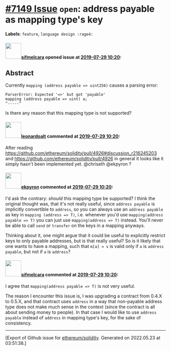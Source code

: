 # [\#7149 Issue](https://github.com/ethereum/solidity/issues/7149) `open`: address payable as mapping type's key
**Labels**: `feature`, `language design :rage4:`


#### <img src="https://avatars.githubusercontent.com/u/10496191?v=4" width="50">[sifmelcara](https://github.com/sifmelcara) opened issue at [2019-07-29 10:20](https://github.com/ethereum/solidity/issues/7149):

## Abstract

Currently `mapping (address payable => uint256)` causes a parsing error:
```
ParserError: Expected '=>' but got 'payable'
mapping (address payable => uint) a;
^-----^
```

Is there any reason that this mapping type is not supported?

#### <img src="https://avatars.githubusercontent.com/u/504195?u=ce2facd14af9fd474ebff49f0d44891f56f7500f&v=4" width="50">[leonardoalt](https://github.com/leonardoalt) commented at [2019-07-29 10:20](https://github.com/ethereum/solidity/issues/7149#issuecomment-516447654):

After reading https://github.com/ethereum/solidity/pull/4926#discussion_r216245203 and https://github.com/ethereum/solidity/pull/4926 in general it looks like it simply hasn't been implemented yet.
@chriseth @ekpyron ?

#### <img src="https://avatars.githubusercontent.com/u/1347491?v=4" width="50">[ekpyron](https://github.com/ekpyron) commented at [2019-07-29 10:20](https://github.com/ethereum/solidity/issues/7149#issuecomment-516454754):

I'd ask the contrary: *should* this mapping type be supported? I think the original thought was, that it's not really useful, since ``address payable`` is implicitly convertible to ``address``, so you can always use an ``address payable`` as key in ``mapping (address => T)``, i.e. whenever you'd use ``mapping(address payable => T)`` you can just use ``mapping(address => T)`` instead. You'll never be able to call ``send`` or ``transfer`` on the keys in a mapping anyways.

Thinking about it, one might argue that it could be useful to explicitly restrict keys to only payable addresses, but is that really useful? So is it likely that one wants to have a mapping, such that ``m[a] = v`` is valid only if ``a`` is ``address payable``, but not if ``a`` is ``address``?

#### <img src="https://avatars.githubusercontent.com/u/10496191?v=4" width="50">[sifmelcara](https://github.com/sifmelcara) commented at [2019-07-29 10:20](https://github.com/ethereum/solidity/issues/7149#issuecomment-517208696):

I agree that `mapping(address payable => T)` is not very useful.

The reason I encounter this issue is, I was upgrading a contract from 0.4.X to 0.5.X, and that contract uses `address` in a way that non-payable address type does not make much sense in the context (since the contract is all about sending money to people). In that case I would like to use `address payable` instead of `address` in mapping type's key, for the sake of consistency.


-------------------------------------------------------------------------------



[Export of Github issue for [ethereum/solidity](https://github.com/ethereum/solidity). Generated on 2022.05.23 at 03:51:38.]
